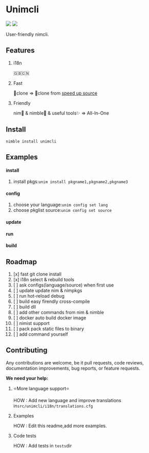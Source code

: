 # Unimcli

![](http://img.shields.io/badge/license-MIT-blue.svg) ![](https://raw.fastgit.org/yglukhov/nimble-tag/master/nimble.png)

User-friendly nimcli.

## Features

1. i18n

   🇬🇧🇨🇳

2. Fast

   🐌clone => 🚀clone from [speed up source](https://github.com/SOVLOOKUP/nimPkg)

3. Friendly

   nim👑 & nimble💍 & useful tools✨ => All-In-One
## Install
`nimble install unimcli`
## Examples

#### install

1. install pkgs:`unim install pkgname1,pkgname2,pkgname3`

#### config

1. choose your language:`unim config set lang`
2. choose pkglist source:`unim config set source`

#### update

#### run

#### build

## Roadmap

1. [x] fast git clone install
2. [x] i18n select & rebuild tools
3. [ ] ask configs(language/source) when first use
4. [ ] update update nim & nimpkgs
5. [ ] run hot-reload debug 
6. [ ] build easy  firendly cross-compile
7. [ ] build dll
8. [ ] add other commands from nim & nimble
9. [ ] docker auto build docker image
10. [ ] nimist support
11. [ ] pack pack static files to binary
12. [ ] add command yourself

## Contributing

Any contributions are welcome, be it pull requests, code reviews, documentation improvements, bug reports, or feature requests.

**We need your help:**

1. ⭐More language support⭐

   HOW : Add new language and improve translations in`src/unimcli/i18n/translations.cfg`

2. Examples

   HOW : Edit this readme,add more examples.

3. Code tests

   HOW : Add tests in `tests`dir

